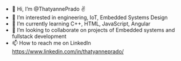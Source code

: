 - 👋 Hi, I’m @ThatyannePrado :v:
- 👀 I’m interested in engineering, IoT, Embedded Systems Design
- 🌱 I’m currently learning C++, HTML, JavaScript, Angular
- 💞️ I’m looking to collaborate on projects of Embedded systems and fullstack development
- 📫 How to reach me on LinkedIn https://www.linkedin.com/in/thatyanneprado/

<!---
ThatyannePrado/ThatyannePrado is a ✨ special ✨ repository because its `README.md` (this file) appears on your GitHub profile.
You can click the Preview link to take a look at your changes.
--->
